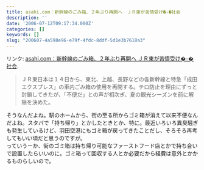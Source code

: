 ```yaml
---
title: asahi.com：新幹線のごみ箱、２年ぶり再開へ　ＪＲ東が苦情受け�-�社会
description: ''
date: '2006-07-12T09:17:34.000Z'
categories: []
keywords: []
slug: "200607-4a598e96-e79f-4fdc-8ddf-5d1e3b7618a3"
---
```

リンク: [asahi.com：新幹線のごみ箱、２年ぶり再開へ ＪＲ東が苦情受け�-�社会](http://www.asahi.com/national/update/0712/TKY200607110653.html?ref=rss "asahi.com：新幹線のごみ箱、２年ぶり再開へ　ＪＲ東が苦情受け�-�社会").

> ＪＲ東日本は１４日から、東北、上越、長野などの各新幹線と特急「成田エクスプレス」の車内ごみ箱の使用を再開する。テロ防止を理由にずっと封鎖してきたが、「不便だ」との声が相次ぎ、夏の観光シーズンを前に解除を決めた。

そうなんだよね。駅のホームから、街の至る所からゴミ箱が消えて以来不便なんだよね。スタバで「持ち帰り」とかしたときとか、特に。最近いろいろ異臭騒ぎも発生しているけど、羽田空港にもゴミ箱が戻ってきたことだし、そろそろ再考してもいい頃だと思うのですが。  
っていうーか、街のゴミ箱は持ち帰り可能なファーストフード店とかで持ち合いで設置したらいいのに。ゴミ箱って回収する人とか必要だから経費は意外とかかるものらしいので。